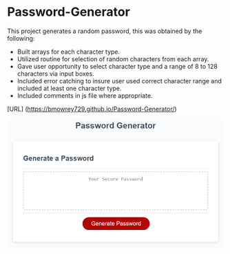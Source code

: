 # Password-Generator

This project generates a random password, this was obtained by the following:

* Built arrays for each character type.
* Utilized routine for selection of random characters from each array.
* Gave user opportunity to select character type and a range of 8 to 128  characters via input boxes.
* Included error catching to insure user used correct character range and included at least one character type.
* Included comments in js file where appropriate.

[URL] (https://bmowrey729.github.io/Password-Generator/)

![Screen Shot ](Assets/screenshot.png)

